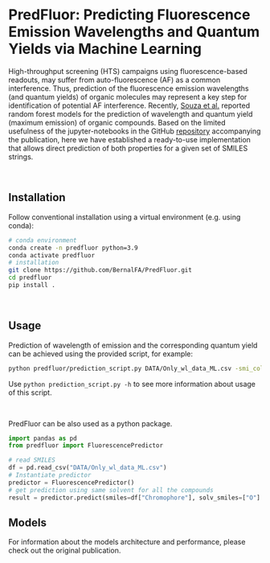 # PredFluor: Predicting Fluorescence Emission Wavelengths and Quantum Yields via Machine Learning


High-throughput screening (HTS) campaigns using fluorescence-based readouts, may suffer from auto-fluorescence (AF) as a common interference. Thus, prediction of the fluorescence emission wavelengths (and quantum yields) of organic molecules may represent a key step for identification of potential AF interference. Recently, [Souza et al.](https://pubs.acs.org/doi/10.1021/acs.jcim.4c02403) reported random forest models for the prediction of wavelength and quantum yield (maximum emission) of organic compounds. Based on the limited usefulness of the jupyter-notebooks in the GitHub [repository](https://github.com/Quimica-Teorica-IME/Predicting-Fluorescence-Emission-Wavelengths-and-Quantum-Yields-via-Machine-Learning) accompanying the publication, here we have established a ready-to-use implementation that allows direct prediction of both properties for a given set of SMILES strings.  

&nbsp; 

## Installation

Follow conventional installation using a virtual environment (e.g. using conda):

```bash
# conda environment
conda create -n predfluor python=3.9
conda activate predfluor
# installation
git clone https://github.com/BernalFA/PredFluor.git
cd predfluor
pip install .
```

&nbsp; 

## Usage

Prediction of wavelength of emission and the corresponding quantum yield can be achieved using the provided script, for example:

```bash
python predfluor/prediction_script.py DATA/Only_wl_data_ML.csv -smi_col "Chromophore" -o test_prediction
```

Use `python prediction_script.py -h` to see more information about usage of this script.

&nbsp; 

PredFluor can be also used as a python package.

```python
import pandas as pd
from predfluor import FluorescencePredictor

# read SMILES
df = pd.read_csv("DATA/Only_wl_data_ML.csv")
# Instantiate predictor
predictor = FluorescencePredictor()
# get prediction using same solvent for all the compounds
result = predictor.predict(smiles=df["Chromophore"], solv_smiles=["O"] * len(df))
```

## Models

For information about the models architecture and performance, please check out the original publication.